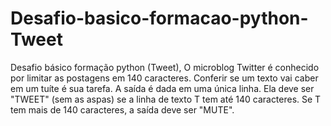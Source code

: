 # Desafio-basico-formacao-python-Tweet
Desafio básico formação python (Tweet), O microblog Twitter é conhecido por limitar as postagens em 140 caracteres. 
Conferir se um texto vai caber em um tuíte é sua tarefa. A saída é dada em uma única linha. 
Ela deve ser "TWEET" (sem as aspas) se a linha de texto T tem até 140 caracteres. Se T tem mais de 140 caracteres, a saída deve ser "MUTE".
